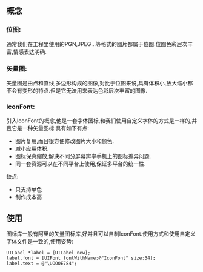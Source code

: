 ## 概念
### 位图:
通常我们在工程里使用的PGN,JPEG...等格式的图片都属于位图.位图色彩层次丰富,情感表达明确.
### 矢量图:
矢量图是由点和直线,多边形构成的图像,对比于位图来说,具有体积小,放大缩小都不会有变形的特点.但是它无法用来表达色彩层次丰富的图像.
### IconFont:
引入IconFont的概念,他是一套字体图标,和我们使用自定义字体的方式是一样的,并且它是一种矢量图标.具有如下有点:
* 图片复用,而且很方便修改图片大小和颜色.
* 减小应用体积.
* 图标保真缩放,解决不同分屏幕辨率手机上的图标差异问题.
* 同一套资源可以在不同平台上使用,保证多平台的统一性.

缺点:
* 只支持单色
* 制作成本高
## 使用
图标库一般有阿里的矢量图标库,好并且可以自制IconFont.使用方式和使用自定义字体文件是一致的,使用姿势:
```
UILabel *label = [UILabel new];
label.font = [UIFont fontWithName:@"IconFont" size:34];
label.text = @"\UOOOE784";
```